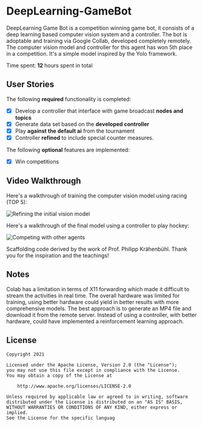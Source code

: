 # DeepLearning-GameBot

DeepLearning Game Bot is a competition winning game bot, it consists of a deep learning based computer vision system and a controller. The bot is adoptable and training via Google Collab, developed completely remotely. The computer vision model and controller for this agent has won 5th place in a competition. It's a simple model inspired by the Yolo framework.

Time spent: **12** hours spent in total

## User Stories

The following **required** functionality is completed:

* [x] Develop a controller that interface with game broadcast **nodes and topics**
* [x] Generate data set based on the **developed controller**
* [x] Play **against the default ai** from the tournament
* [x] Controller **refined** to include special counter measures.

The following **optional** features are implemented:

* [x] Win competitions


## Video Walkthrough

Here's a walkthrough of training the computer vision model using racing (TOP 5):

<img src='DLCompetition.gif' title='Vision model development' width='' alt='Refining the initial vision model' />

Here's a walkthrough of the final model using a controller to play hockey:

<img src='DLTournament.gif' title='Controller model development' width='' alt='Competing with other agents' />

Scaffolding code derived by the work of Prof. Philipp Krähenbühl. Thank you for the inspiration and the teachings!

## Notes

Colab has a limitation in terms of X11 forwarding which made it difficult to stream the activities in real time. The overall hardware was limited for training, using better hardware could yield in better results with more comprehensive models. The best approach is to generate an MP4 file and download it from the remote server. Instead of using a controller, with better hardware, could have implemented a reinforcement learning approach.

## License

    Copyright 2021

    Licensed under the Apache License, Version 2.0 (the "License");
    you may not use this file except in compliance with the License.
    You may obtain a copy of the License at

        http://www.apache.org/licenses/LICENSE-2.0

    Unless required by applicable law or agreed to in writing, software
    distributed under the License is distributed on an "AS IS" BASIS,
    WITHOUT WARRANTIES OR CONDITIONS OF ANY KIND, either express or implied.
    See the License for the specific languag
